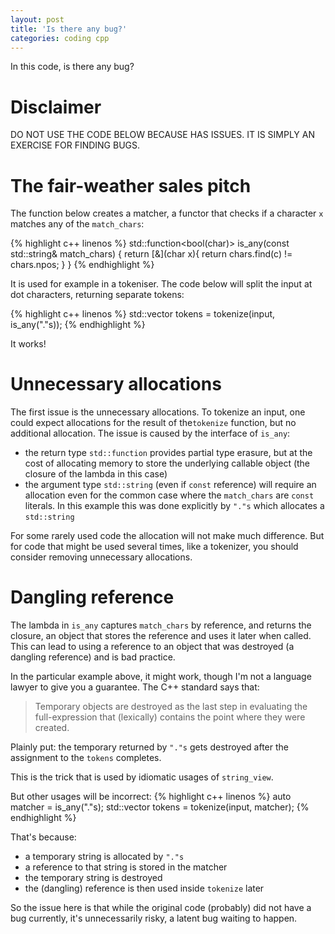 ```yaml
---
layout: post
title: 'Is there any bug?'
categories: coding cpp
---
```


In this code, is there any bug?

# Disclaimer

DO NOT USE THE CODE BELOW BECAUSE HAS ISSUES. IT IS SIMPLY AN EXERCISE FOR
FINDING BUGS.


# The fair-weather sales pitch

The function below creates a matcher, a functor that checks if a character `x`
matches any of the `match_chars`:

{% highlight c++ linenos %}
std::function<bool(char)> is_any(const std::string& match_chars) {
  return [&](char x){ return chars.find(c) != chars.npos; }
}
{% endhighlight %}

It is used for example in a tokeniser. The code below will split the input at
dot characters, returning separate tokens:

{% highlight c++ linenos %}
std::vector<string> tokens = tokenize(input, is_any("."s));
{% endhighlight %}

It works!


# Unnecessary allocations

The first issue is the unnecessary allocations. To tokenize an input, one could
expect allocations for the result of the`tokenize` function, but no additional
allocation. The issue is caused by the interface of `is_any`:
- the return type `std::function` provides partial type erasure, but at the
  cost of allocating memory to store the underlying callable object (the
  closure of the lambda in this case)
- the argument type `std::string` (even if `const` reference) will require an
  allocation even for the common case where the `match_chars` are `const`
  literals. In this example this was done explicitly by `"."s` which allocates
  a `std::string`

For some rarely used code the allocation will not make much difference. But for
code that might be used several times, like a tokenizer, you should consider
removing unnecessary allocations.


# Dangling reference

The lambda in `is_any` captures `match_chars` by reference, and returns the
closure, an object that stores the reference and uses it later when called.
This can lead to using a reference to an object that was destroyed (a dangling
reference) and is bad practice.

In the particular example above, it might work, though I'm not a language
lawyer to give you a guarantee. The C++ standard says that:

> Temporary objects are destroyed as the last step in evaluating the
> full-expression that (lexically) contains the point where they were created.

Plainly put: the temporary returned by `"."s` gets destroyed after the
assignment to the `tokens` completes.

This is the trick that is used by idiomatic usages of `string_view`.

But other usages will be incorrect:
{% highlight c++ linenos %}
auto matcher = is_any("."s);
std::vector<string> tokens = tokenize(input, matcher);
{% endhighlight %}

That's because:
- a temporary string is allocated by `"."s`
- a reference to that string is stored in the matcher
- the temporary string is destroyed
- the (dangling) reference is then used inside `tokenize` later

So the issue here is that while the original code (probably) did not have a
bug currently, it's unnecessarily risky, a latent bug waiting to happen.

